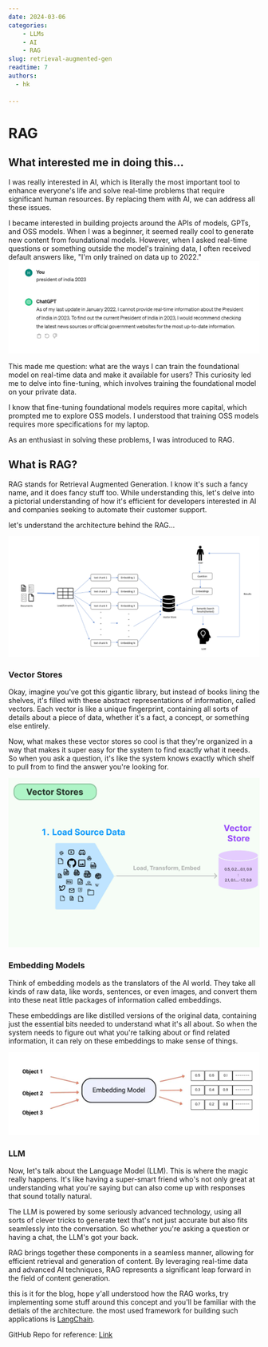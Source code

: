 ```yaml
---
date: 2024-03-06
categories:
    - LLMs
    - AI
    - RAG
slug: retrieval-augmented-gen
readtime: 7
authors:
  - hk
    
---
```

# RAG

## What interested me in doing this...

I was really interested in AI, which is literally the most important tool to enhance everyone's life and solve real-time problems that require significant human resources. By replacing them with AI, we can address all these issues.

I became interested in building projects around the APIs of models, GPTs, and OSS models. When I was a beginner, it seemed really cool to generate new content from foundational models. However, when I asked real-time questions or something outside the model's training data, I often received default answers like, "I'm only trained on data up to 2022."
![alt text](../images/response.png)

This made me question: what are the ways I can train the foundational model on real-time data and make it available for users? This curiosity led me to delve into fine-tuning, which involves training the foundational model on your private data.
<!-- more -->

I know that fine-tuning foundational models requires more capital, which prompted me to explore OSS models. I understood that training OSS models requires more specifications for my laptop.

As an enthusiast in solving these problems, I was introduced to RAG.


## What is RAG?


RAG stands for Retrieval Augmented Generation. I know it's such a fancy name, and it does fancy stuff too. While understanding this, let's delve into a pictorial understanding of how it's efficient for developers interested in AI and companies seeking to automate their customer support.

let's understand the architecture behind the RAG...

![rag](../images/rag.png)

### Vector Stores

Okay, imagine you've got this gigantic library, but instead of books lining the shelves, it's filled with these abstract representations of information, called vectors. Each vector is like a unique fingerprint, containing all sorts of details about a piece of data, whether it's a fact, a concept, or something else entirely.

Now, what makes these vector stores so cool is that they're organized in a way that makes it super easy for the system to find exactly what it needs. So when you ask a question, it's like the system knows exactly which shelf to pull from to find the answer you're looking for.

![vector store](../images/vectorstore.png)

### Embedding Models


Think of embedding models as the translators of the AI world. They take all kinds of raw data, like words, sentences, or even images, and convert them into these neat little packages of information called embeddings.

These embeddings are like distilled versions of the original data, containing just the essential bits needed to understand what it's all about. So when the system needs to figure out what you're talking about or find related information, it can rely on these embeddings to make sense of things.

![embeddings](../images/emb.png)

### LLM

Now, let's talk about the Language Model (LLM). This is where the magic really happens. It's like having a super-smart friend who's not only great at understanding what you're saying but can also come up with responses that sound totally natural.

The LLM is powered by some seriously advanced technology, using all sorts of clever tricks to generate text that's not just accurate but also fits seamlessly into the conversation. So whether you're asking a question or having a chat, the LLM's got your back.


RAG brings together these components in a seamless manner, allowing for efficient retrieval and generation of content. By leveraging real-time data and advanced AI techniques, RAG represents a significant leap forward in the field of content generation.


this is it for the blog, hope y'all understood how the RAG works, try implementing some stuff around this concept and you'll be familiar with the detials of the architecture. the most used framework for building such applications is [LangChain](https://python.langchain.com/docs/get_started/introduction). 

GitHub Repo for reference: [Link](https://github.com/Hk669/discordAI-bot)
